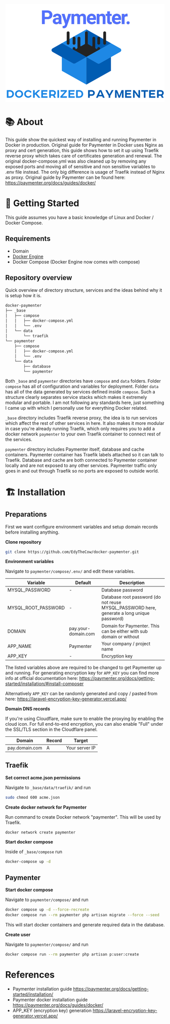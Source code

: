 

<p align="center">
  <img src="https://raw.githubusercontent.com/BeefBytes/Assets/refs/heads/master/Other/container_illustration/v2/dockerized_paymenter.png">
</p>

# 📚 About
This guide show the quickest way of installing and running Paymenter in Docker in production. Original guide for Paymenter in Docker uses Nginx as proxy and cert generation, this guide shows how to set it up using Traefik reverse proxy which takes care of certificates generation and renewal. The original docker-compose.yml was also cleaned up by removing any exposed ports and moving all of sensitive and non sensitive variables to .env file instead. The only big difference is usage of Traefik instead of Nginx as proxy. 
Original guide by Paymenter can be found here: https://paymenter.org/docs/guides/docker/

# 🧰 Getting Started
This guide assumes you have a basic knowledge of Linux and Docker / Docker Compose.

## Requirements
- Domain
- [Docker Engine](https://docs.docker.com/engine/install/ubuntu/)
- Docker Compose (Docker Engine now comes with compose)

## Repository overview
Quick overview of directory structure, services and the ideas behind why it is setup how it is.

```
docker-paymenter
├── _base
│   ├── compose
│   │   ├── docker-compose.yml
│   │   └── .env
│   └── data
│       └── traefik
└── paymenter
    ├── compose
    │   ├── docker-compose.yml
    │   └── .env
    └── data
        ├── database
        └── paymenter
```

Both `_base` and `paymenter` directories have `compose` and `data` folders. Folder `compose` has all of configuration and variables for deployment. Folder `data` has all of the data generated by services defined inside `compose`. Such a structure clearly separates service stacks which makes it extremely modular and portable. I am not following any standards here, just something I came up with which I personally use for everything Docker related.

`_base` directory includes Traefik reverse proxy, the idea is to run services which affect the rest of other services in here. It also makes it more modular in case you're already running Traefik, which only requires you to add a docker network `paymenter` to your own Traefik container to connect rest of the services.

`paymenter` directory includes Paymenter itself, database and cache containers. Paymenter container has Traefik labels attached so it can talk to Traefik. Database and cache are both connected to Paymenter container locally and are not exposed to any other services. Paymenter traffic only goes in and out through Traefik so no ports are exposed to outside world.
# 🏗️ Installation
## Preparations
First we want configure environment variables and setup domain records before installing anything.

**Clone repository**
```bash
git clone https://github.com/EdyTheCow/docker-paymenter.git
```

**Environment variables**

Navigate to `paymenter/compose/.env/` and edit these variables.

| Variable            | Default             | Description                                                                                |
| ------------------- | ------------------- | ------------------------------------------------------------------------------------------ |
| MYSQL_PASSWORD      | -                   | Database password                                                                          |
| MYSQL_ROOT_PASSWORD | -                   | Database root password (do not reuse MYSQL_PASSWORD here, generate a long unique password) |
| DOMAIN              | pay.your-domain.com | Domain for Paymenter. This can be either with sub domain or without                        |
| APP_NAME            | Paymenter           | Your company / project name                                                                |
| APP_KEY             | -                   | Encryption key                                                                             |

The listed variables above are required to be changed to get Paymenter up and running. For generating encryption key for `APP_KEY` you can find more info at official documentation here: https://paymenter.org/docs/getting-started/installation/#install-composer

Alternatively `APP_KEY` can be randomly generated and copy / pasted from here: https://laravel-encryption-key-generator.vercel.app/

**Domain DNS records**

If you're using Cloudflare, make sure to enable the proxying by enabling the cloud icon. For full end-to-end encryption, you can also enable "Full" under the SSL/TLS section in the Cloudflare panel.

| Domain     | Record | Target         |
| -------------- | ------ | -------------- |
| pay.domain.com | A      | Your server IP |

## Traefik
**Set correct acme.json permissions**

Navigate to `_base/data/traefik/` and run
```bash
sudo chmod 600 acme.json
```

**Create docker network for Paymenter**

Run command to create Docker network "paymenter". This will be used by Traefik.
```bash
docker network create paymenter
```

**Start docker compose**  

Inside of `_base/compose` run
```bash
docker-compose up -d
```
## Paymenter

**Start docker compose**

Navigate to `paymenter/compose/` and run
```bash
docker compose up -d --force-recreate
docker compose run --rm paymenter php artisan migrate --force --seed
```
This will start docker containers and generate required data in the database.

**Create user**

Navigate to `paymenter/compose/` and run
```bash
docker compose run --rm paymenter php artisan p:user:create
```
# References 
- Paymenter installation guide https://paymenter.org/docs/getting-started/installation/
- Paymenter docker installation guide https://paymenter.org/docs/guides/docker/
- APP_KEY (encryption key) generation https://laravel-encryption-key-generator.vercel.app/

